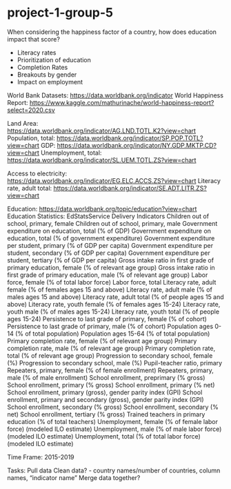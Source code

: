 # project-1-group-5

When considering the happiness factor of a country, how does education impact that score?
  - Literacy rates
  - Prioritization of education
  - Completion Rates
  - Breakouts by gender
  - Impact on employment


World Bank Datasets:
https://data.worldbank.org/indicator
World Happiness Report:
https://www.kaggle.com/mathurinache/world-happiness-report?select=2020.csv

Land Area:  
https://data.worldbank.org/indicator/AG.LND.TOTL.K2?view=chart
Population, total: 
https://data.worldbank.org/indicator/SP.POP.TOTL?view=chart
GDP:
https://data.worldbank.org/indicator/NY.GDP.MKTP.CD?view=chart
Unemployment, total: 
https://data.worldbank.org/indicator/SL.UEM.TOTL.ZS?view=chart

Access to electricity: 
https://data.worldbank.org/indicator/EG.ELC.ACCS.ZS?view=chart
Literacy rate, adult total:
https://data.worldbank.org/indicator/SE.ADT.LITR.ZS?view=chart

Education: https://data.worldbank.org/topic/education?view=chart
Education Statistics: EdStatsService Delivery Indicators
Children out of school, primary, female
Children out of school, primary, male
Government expenditure on education, total (% of GDP)
Government expenditure on education, total (% of government expenditure)
Government expenditure per student, primary (% of GDP per capita)
Government expenditure per student, secondary (% of GDP per capita)
Government expenditure per student, tertiary (% of GDP per capita)
Gross intake ratio in first grade of primary education, female (% of relevant age group)
Gross intake ratio in first grade of primary education, male (% of relevant age group)
Labor force, female (% of total labor force)
Labor force, total
Literacy rate, adult female (% of females ages 15 and above)
Literacy rate, adult male (% of males ages 15 and above)
Literacy rate, adult total (% of people ages 15 and above)
Literacy rate, youth female (% of females ages 15-24)
Literacy rate, youth male (% of males ages 15-24)
Literacy rate, youth total (% of people ages 15-24)
Persistence to last grade of primary, female (% of cohort)
Persistence to last grade of primary, male (% of cohort)
Population ages 0-14 (% of total population)
Population ages 15-64 (% of total population)
Primary completion rate, female (% of relevant age group)
Primary completion rate, male (% of relevant age group)
Primary completion rate, total (% of relevant age group)
Progression to secondary school, female (%)
Progression to secondary school, male (%)
Pupil-teacher ratio, primary
Repeaters, primary, female (% of female enrollment)
Repeaters, primary, male (% of male enrollment)
School enrollment, preprimary (% gross)
School enrollment, primary (% gross)
School enrollment, primary (% net)
School enrollment, primary (gross), gender parity index (GPI)
School enrollment, primary and secondary (gross), gender parity index (GPI)
School enrollment, secondary (% gross)
School enrollment, secondary (% net)
School enrollment, tertiary (% gross)
Trained teachers in primary education (% of total teachers)
Unemployment, female (% of female labor force) (modeled ILO estimate)
Unemployment, male (% of male labor force) (modeled ILO estimate)
Unemployment, total (% of total labor force) (modeled ILO estimate)
 
Time Frame: 
2015-2019
 
Tasks:
Pull data
Clean data? - country names/number of countries, column names, “indicator name”
Merge data together? 
